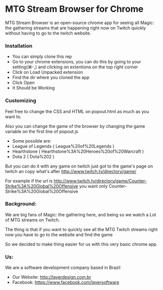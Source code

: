 # MTG Stream Browser for Chrome

MTG Stream Browser is an open-source chrome app for seeing all Magic: the gathering streams that are happening right now on Twitch quickly without having to go to the twitch website.

### Installation
- You can simply clone this rep 
- Go to your chrome extensions, you can do this by going to your setting(⌘-,) and clicking on extentions on the top right corner 
- Click on Load Unpacked extension
- Find the dir where you cloned the app 
- Click Open
- It Should be Working

### Customizing
Feel free to change the CSS and HTML on popout.html as much as you want to.

Also you can change the game of the browser by changing the game variable on the first line of popout.js
  - Some possible are:
   - League of Legends ( League%20of%20Legends )
   - Hearthstone ( Hearthstone%3A%20Heroes%20of%20Warcraft )
   - Dota 2 ( Dota%202 )

But you can do it with any game on twitch just got to the game's page on twitch an copy what's after http://www.twitch.tv/directory/game/

For example if the url is http://www.twitch.tv/directory/game/Counter-Strike%3A%20Global%20Offensive you want only Counter-Strike%3A%20Global%20Offensive

### Background:
We are big fans of Magic: the gathering here, and being so we watch a Lot of MTG streams on Twitch.

The thing is that if you want to quickly see all the MTG Twitch streams right now you have to go to the website and find the game

So we decided to make thing easier for us with this very basic chrome app.

### Us:
We are a software development company based in Brazil
 - Our Website: http://layerdesign.com.br
 - Facebook: https://www.facebook.com/layersoftware
